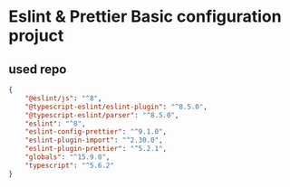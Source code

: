 # Eslint & Prettier Basic configuration projuct

## used repo
```json
{
    "@eslint/js": "^8",
    "@typescript-eslint/eslint-plugin": "^8.5.0",
    "@typescript-eslint/parser": "^8.5.0",
    "eslint": "^8",
    "eslint-config-prettier": "^9.1.0",
    "eslint-plugin-import": "^2.30.0",
    "eslint-plugin-prettier": "^5.2.1",
    "globals": "^15.9.0",
    "typescript": "^5.6.2"
}
```

